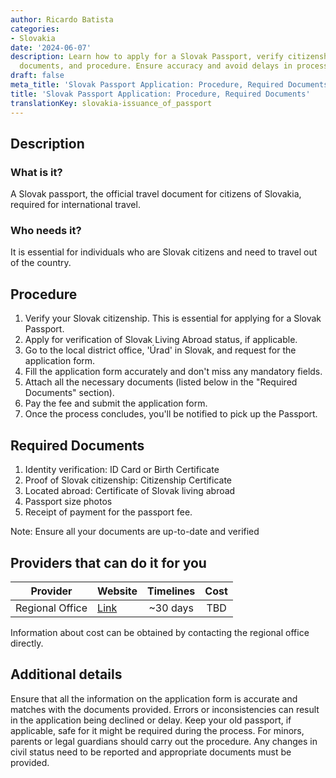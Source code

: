 ```yaml
---
author: Ricardo Batista
categories:
- Slovakia
date: '2024-06-07'
description: Learn how to apply for a Slovak Passport, verify citizenship, required
  documents, and procedure. Ensure accuracy and avoid delays in processing.
draft: false
meta_title: 'Slovak Passport Application: Procedure, Required Documents'
title: 'Slovak Passport Application: Procedure, Required Documents'
translationKey: slovakia-issuance_of_passport
---
```



## Description
### What is it?
A Slovak passport, the official travel document for citizens of Slovakia, required for international travel.

### Who needs it?
It is essential for individuals who are Slovak citizens and need to travel out of the country.

## Procedure
1. Verify your Slovak citizenship. This is essential for applying for a Slovak Passport.
2. Apply for verification of Slovak Living Abroad status, if applicable.
3. Go to the local district office, 'Úrad' in Slovak, and request for the application form.
4. Fill the application form accurately and don't miss any mandatory fields. 
5. Attach all the necessary documents (listed below in the "Required Documents" section).
6. Pay the fee and submit the application form.
7. Once the process concludes, you'll be notified to pick up the Passport.

## Required Documents
1. Identity verification: ID Card or Birth Certificate
2. Proof of Slovak citizenship: Citizenship Certificate
3. Located abroad: Certificate of Slovak living abroad
4. Passport size photos
5. Receipt of payment for the passport fee.

Note: Ensure all your documents are up-to-date and verified

## Providers that can do it for you
| Provider        |     Website                                 |     Timelines      |       Cost       |
| --------------- | ---------------------------------- |  :-------------:  | :-------------: |
| Regional Office |  [Link](https://www.minv.sk/) |     ~30 days        |       TBD       |

Information about cost can be obtained by contacting the regional office directly.

## Additional details
Ensure that all the information on the application form is accurate and matches with the documents provided. Errors or inconsistencies can result in the application being declined or delay. Keep your old passport, if applicable, safe for it might be required during the process.
For minors, parents or legal guardians should carry out the procedure. Any changes in civil status need to be reported and appropriate documents must be provided.
